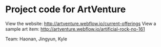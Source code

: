 # Project code for ArtVenture

View the website: http://artventure.webflow.io/current-offerings
View a sample art item: http://artventure.webflow.io/artificial-rock-no-161

Team: Haonan, Jingyun, Kyle
